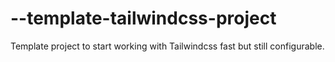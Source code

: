 # --template-tailwindcss-project
Template project to start working with Tailwindcss fast but still configurable.
